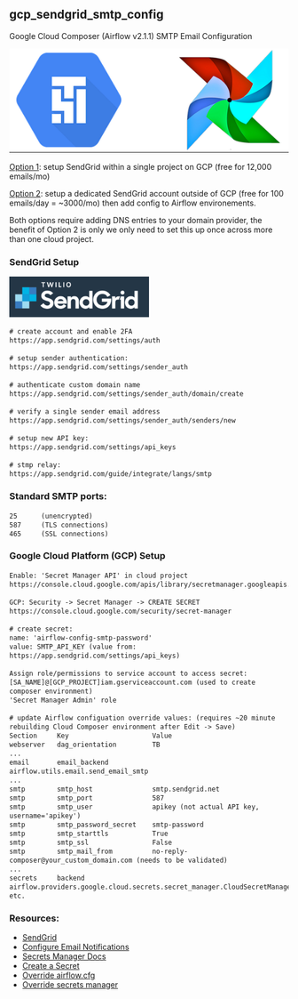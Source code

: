 ## gcp_sendgrid_smtp_config

Google Cloud Composer (Airflow v2.1.1) SMTP Email Configuration

<img src="./img/gcp_airflow.png">

[Option 1](https://console.cloud.google.com/marketplace/product/sendgrid-app/sendgrid-email): setup SendGrid within a single project on GCP (free for 12,000 emails/mo)

[Option 2](https://signup.sendgrid.com): setup a dedicated SendGrid account outside of GCP (free for 100 emails/day = ~3000/mo)
then add config to Airflow environements. 

Both options require adding DNS entries to your domain provider, the benefit of Option 2 is only we only need to set this up once across more than one cloud project. 


### SendGrid Setup

<img src="./img/sendgrid.png" width=50% height=50%>


```
# create account and enable 2FA
https://app.sendgrid.com/settings/auth

# setup sender authentication: 
https://app.sendgrid.com/settings/sender_auth

# authenticate custom domain name
https://app.sendgrid.com/settings/sender_auth/domain/create

# verify a single sender email address
https://app.sendgrid.com/settings/sender_auth/senders/new

# setup new API key: 
https://app.sendgrid.com/settings/api_keys

# stmp relay: 
https://app.sendgrid.com/guide/integrate/langs/smtp
```

### Standard SMTP ports: 
```
25      (unencrypted)
587     (TLS connections)
465     (SSL connections)
```

### Google Cloud Platform (GCP) Setup

```
Enable: 'Secret Manager API' in cloud project
https://console.cloud.google.com/apis/library/secretmanager.googleapis.com

GCP: Security -> Secret Manager -> CREATE SECRET
https://console.cloud.google.com/security/secret-manager

# create secret:
name: 'airflow-config-smtp-password'
value: SMTP_API_KEY (value from: https://app.sendgrid.com/settings/api_keys)

Assign role/permissions to service account to access secret: 
[SA_NAME]@[GCP_PROJECT]iam.gserviceaccount.com (used to create composer environment)
'Secret Manager Admin' role

# update Airflow configuation override values: (requires ~20 minute rebuilding Cloud Composer environment after Edit -> Save)
Section     Key                     Value
webserver   dag_orientation         TB
...
email       email_backend           airflow.utils.email.send_email_smtp
...
smtp        smtp_host               smtp.sendgrid.net
smtp        smtp_port               587
smtp        smtp_user               apikey (not actual API key, username='apikey')
smtp        smtp_password_secret    smtp-password
smtp        smtp_starttls           True
smtp        smtp_ssl                False
smtp        smtp_mail_from          no-reply-composer@your_custom_domain.com (needs to be validated)
...
secrets     backend                 airflow.providers.google.cloud.secrets.secret_manager.CloudSecretManagerBackend
etc.
```

### Resources:
* [SendGrid](https://sendgrid.com/)
* [Configure Email Notifications](https://cloud.google.com/composer/docs/configure-email)
* [Secrets Manager Docs](https://cloud.google.com/composer/docs/secret-manager)
* [Create a Secret](https://console.cloud.google.com/security/secret-manager)
* [Override airflow.cfg](https://cloud.google.com/composer/docs/overriding-airflow-configurations)
* [Override secrets manager](https://cloud.google.com/composer/docs/secret-manager)
